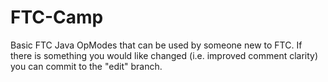 # FTC-Camp
Basic FTC Java OpModes that can be used by someone new to FTC. If there is something you would like changed (i.e. improved comment clarity) you can commit to the "edit" branch.
